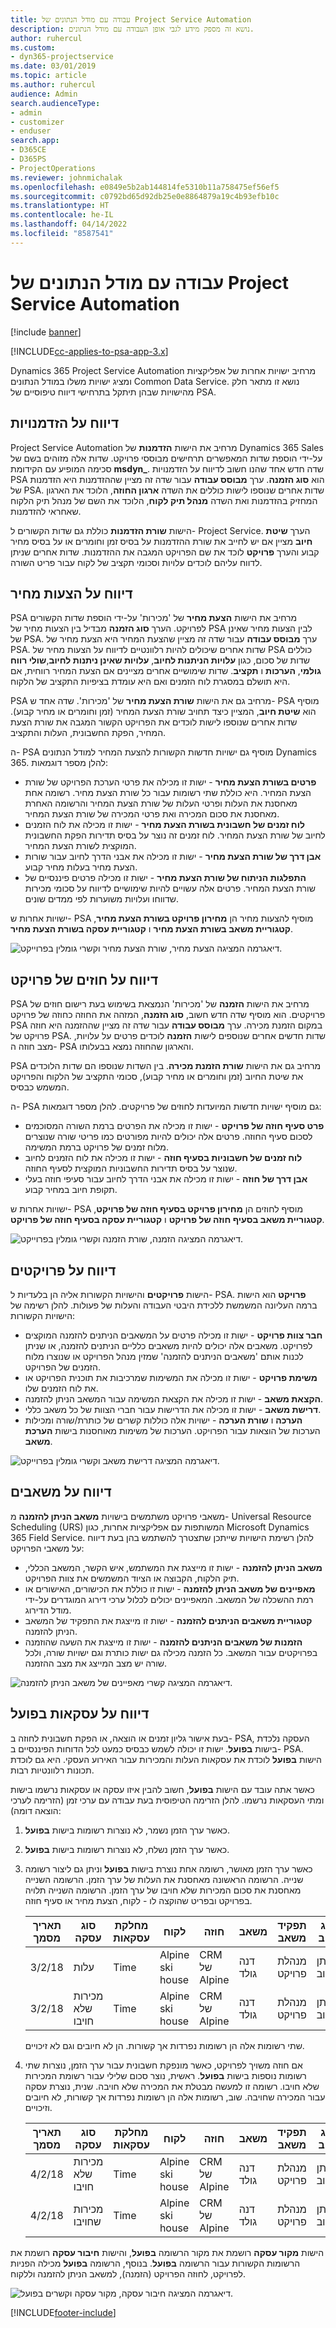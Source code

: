 ```yaml
---
title: עבודה עם מודל הנתונים של Project Service Automation
description: נושא זה מספק מידע לגבי אופן העבודה עם מודל הנתונים.
author: ruhercul
ms.custom:
- dyn365-projectservice
ms.date: 03/01/2019
ms.topic: article
ms.author: ruhercul
audience: Admin
search.audienceType:
- admin
- customizer
- enduser
search.app:
- D365CE
- D365PS
- ProjectOperations
ms.reviewer: johnmichalak
ms.openlocfilehash: e0849e5b2ab144814fe5310b11a758475ef56ef5
ms.sourcegitcommit: c0792bd65d92db25e0e8864879a19c4b93efb10c
ms.translationtype: HT
ms.contentlocale: he-IL
ms.lasthandoff: 04/14/2022
ms.locfileid: "8587541"
---
```

# <a name="working-with-the-project-service-automation-data-model"></a>עבודה עם מודל הנתונים של Project Service Automation

[!include [banner](../includes/psa-now-project-operations.md)]

[!INCLUDE[cc-applies-to-psa-app-3.x](../includes/cc-applies-to-psa-app-3x.md)]


Dynamics 365 Project Service Automation מרחיב ישויות אחרות של אפליקציות ומציג ישויות משלו במודל הנתונים Common Data Service. נושא זו מתאר חלק מהישויות שבהן תיתקל בתרחישי דיווח טיפוסיים של PSA.

## <a name="reporting-on-opportunities"></a>דיווח על הזדמנויות

Project Service Automation מרחיב את הישות **הזדמנות** של Dynamics 365 Sales על-ידי הוספת שדות המאפשרים תרחישים מבוססי פרויקט. שדות אלה מזוהים בשם של סכימה המופיע עם הקידומת **msdyn\_**. שדה חדש אחד שהנו חשוב לדיווח על הזדמנויות PSA הוא **סוג הזמנה**. ערך **מבוסס עבודה‬** עבור שדה זה מציין שההזדמנות היא הזדמנות של PSA. שדות אחרים שנוספו לישות כוללים את השדה **ארגון החוזה**, הלוכד את הארגון המחזיק בהזדמנות ואת השדה **מנהל תיק לקוח**, הלוכד את השם של מנהל תיק הלקוח שאחראי להזדמנות.

הישות **‏‫שורת הזדמנות‬** כוללת גם שדות הקשורים ל- Project Service. הערך **שיטת חיוב** מציין אם יש לחייב את שורת ההזדמנות על בסיס זמן וחומרים או על בסיס מחיר קבוע והערך **פרויקט** לוכד את שם הפרויקט המגבה את ההזדמנות. שדות אחרים שניתן לדווח עליהם לוכדים עלויות וסכומי תקציב של לקוח עבור פריט השורה.

## <a name="reporting-on-quotes"></a>דיווח על הצעות מחיר

PSA מרחיב את הישות **הצעת מחיר** של 'מכירות' על-ידי הוספת שדות הקשורים לפרויקט. הערך **סוג הזמנה** מבדיל בין הצעות מחיר של PSA לבין הצעות מחיר שאינן של PSA. ערך **מבוסס עבודה‬** עבור שדה זה מציין שהצעת המחיר היא הצעת מחיר של PSA. שדות אחרים שיכולים להיות רלוונטיים לדיווח על הצעות מחיר של PSA כוללים שדות של סכום, כגון **עלויות הניתנות לחיוב**, **עלויות שאינן ניתנות לחיוב**,**שולי רווח גולמי**, **הערכות** ו **תקציב**. שדות שימושיים אחרים מציינים אם הצעת המחיר רווחית, אם היא תושלם במסגרת לוח הזמנים ואם היא עומדת בציפיות התקציב של הלקוח.

PSA מרחיב גם את הישות **שורת הצעת מחיר** של 'מכירות'. שדה אחד ש- PSA מוסיף הוא **שיטת חיוב**, המציין כיצד תחויב שורת הצעת המחיר (זמן וחומרים או מחיר קבוע). שדות אחרים שנוספו לישות לוכדים את הפרויקט הקשור המגבה את שורת הצעת המחיר, הפקת החשבונית, העלות והתקציב.

ה- PSA מוסיף גם ישויות חדשות הקשורות להצעת המחיר למודל הנתונים Dynamics 365. להלן מספר דוגמאות:

- **פרטים בשורת הצעת מחיר‬** - ישות זו מכילה את פרטי הערכת הפרויקט של שורת הצעת המחיר. היא כוללת שתי רשומות עבור כל שורת הצעת מחיר. רשומה אחת מאחסנת את העלות ופרטי העלות של שורת הצעת המחיר והרשומה האחרת מאחסנת את סכום המכירה ואת פרטי המכירה של שורת הצעת המחיר.
- **לוח זמנים של חשבונית בשורת הצעת מחיר** - ישות זו מכילה את לוח הזמנים לחיוב של שורת הצעת המחיר. לוח זמנים זה נוצר על בסיס תדירות הפקת החשבונית המוקצית לשורת הצעת המחיר.
- **אבן דרך של שורת הצעת מחיר** - ישות זו מכילה את אבני הדרך לחיוב עבור שורות הצעת מחיר בעלות מחיר קבוע.‬
- **התפלגות הניתוח של שורת הצעת מחיר** - ישות זו מכילה פרטים פיננסיים של שורת הצעת המחיר. פרטים אלה עשויים להיות שימושיים לדיווח על סכומי מכירות שדווחו ועלויות משוערות לפי ממדים שונים.‬

ישויות אחרות ש- PSA מוסיף להצעות מחיר הן **מחירון פרויקט בשורת הצעת מחיר**, **קטגוריית משאב בשורת הצעת מחיר** ו **קטגוריית עסקה בשורת הצעת מחיר‬**.

![דיאגרמה‬ המציגה הצעת מחיר, שורת הצעת מחיר‬ וקשרי גומלין בפרוייקט.](media/PS-Reporting-image2.png "דיאגרמה‬ המציגה הצעת מחיר, שורת הצעת מחיר‬ וקשרי גומלין בפרויקט")

## <a name="reporting-on-project-contracts"></a>דיווח על חוזים של פרויקט

PSA מרחיב את הישות **הזמנה** של 'מכירות' הנמצאת בשימוש בעת רישום חוזים של פרויקטים. הוא מוסיף שדה חדש חשוב, **סוג הזמנה**, המזהה את החוזה כחוזה של פרויקט PSA במקום הזמנת מכירה. ערך **מבוסס עבודה‬** עבור שדה זה מציין שההזמנה היא חוזה פרויקט של PSA. שדות חדשים אחרים שנוספים לישות **הזמנה** לוכדים פרטים על עלויות, מצב חוזה ה- PSA והארגון שהחוזה נמצא בבעלותו.

PSA מרחיב גם את הישות **שורת הזמנת מכירה**. בין השדות שנוספו הם שדות הלוכדים את שיטת החיוב (זמן וחומרים או מחיר קבוע), סכומי התקציב של הלקוח והפרויקט המשמש כבסיס.

ה- PSA גם מוסיף ישויות חדשות המיועדות לחוזים של פרויקטים. להלן מספר דוגמאות:

- **פרט סעיף חוזה של פרויקט** - ישות זו מכילה את הפרטים ברמת השורה המסוכמים לסכום סעיף החוזה. פרטים אלה יכולים להיות מפורטים כמו פריטי שורה שנוצרים מלוח זמנים של פרויקט ברמת המשימה.
- **לוח זמנים של חשבוניות בסעיף חוזה** - ישות זו מכילה את לוח הזמנים לחיוב שנוצר על בסיס תדירות החשבוניות המוקצית לסעיף החוזה.
- **אבן דרך של חוזה** - ישות זו מכילה את אבני הדרך לחיוב עבור סעיפי חוזה בעלי תקופת חיוב במחיר קבוע.

ישויות אחרות ש- PSA מוסיף לחוזים הן **מחירון פרויקט בסעיף חוזה של פרויקט**, **קטגוריית משאב בסעיף חוזה של פרויקט** ו **קטגוריית עסקה בסעיף חוזה של פרויקט**.

![דיאגרמה‬ המציגה הזמנה, שורת הזמנה‬ וקשרי גומלין בפרוייקט.](media/PS-Reporting-image3.png "דיאגרמה‬ המציגה הזמנה, שורת הזמנה‬ וקשרי גומלין בפרויקט")

## <a name="reporting-on-projects"></a>דיווח על פרויקטים

הישות **פרויקטים** והישויות הקשורות אליה הן בלעדיות ל- PSA. **פרויקט** הוא הישות ברמה העליונה המשמשת ללכידת היבטי העבודה והעלות של פעולות. להלן רשימה של הישויות הקשורות:

- **חבר צוות פרויקט‬** - ישות זו מכילה פרטים על המשאבים הניתנים להזמנה המוקצים לפרויקט. משאבים אלה יכולים להיות משאבים כלליים הניתנים להזמנה, או שניתן לכנות אותם 'משאבים הניתנים להזמנה' שמזין מנהל הפרויקט או שנוצרו מלוח הזמנים של הפרויקט.
- **משימת פרויקט‬** - ישות זו מכילה את המשימות שמרכיבות את תוכנית הפרויקט או את לוח הזמנים שלו.
- **הקצאת משאב** - ישות זו מכילה את הקצאת המשימה עבור המשאב הניתן להזמנה.
- **דרישת משאב** - ישות זו מכילה את הדרישות עבור חברי הצוות של כל משאב כללי.
- **הערכה** ו **שורת הערכה** - ישויות אלה כוללות קשרים של כותרת/שורה ומכילות הערכות של הוצאות עבור הפרויקט. הערכות של משימות מאוחסנות בישות **הערכת משאב**.

![דיאגרמה‬ המציגה דרישת משאב‬ וקשרי גומלין בפרוייקט.](media/PS-Reporting-image4.png "דיאגרמה‬ המציגה דרישת משאב‬ וקשרי גומלין בפרויקט")

## <a name="reporting-on-resources"></a>דיווח על משאבים

משאבי פרויקט משתמשים בישויות **משאב הניתן להזמנה** מ- Universal Resource Scheduling ‏(URS) המשותפות עם אפליקציות אחרות, כגון Microsoft Dynamics 365 Field Service. להלן רשימת הישויות שייתכן שתצטרך להשתמש בהן בעת דיווח על משאבי הפרויקט:

- **משאב הניתן להזמנה** - ישות זו מייצגת את המשתמש, איש הקשר, המשאב הכללי, תיק הלקוח, הקבוצה או הציוד המשמשים את צוות הפרויקט.
- **מאפיינים של משאב הניתן להזמנה** - ישות זו כוללת את הכישורים, האישורים או רמת ההשכלה של המשאב. המאפיינים יכולים לכלול ערכי דירוג המוגדרים על-ידי מודל הדירוג.
- **קטגוריית משאבים הניתנים להזמנה** - ישות זו מייצגת את התפקיד של המשאב הניתן להזמנה.
- **הזמנות של משאבים הניתנים להזמנה** - ישות זו מייצגת את השעה שהוזמנה בפרויקטים עבור המשאב. כל הזמנה מכילה גם ישות כותרת וגם ישויות שורה, ולכל שורה יש מצב המייצג את מצב ההזמנה.

![דיאגרמה המציגה קשרי מאפיינים של משאב הניתן להזמנה.](media/PS-Reporting-image5.png "דיאגרמה המציגה קשרי מאפיינים של משאב הניתן להזמנה")

## <a name="reporting-on-actual-transactions"></a>דיווח על עסקאות בפועל

בעת אישור גליון זמנים או הוצאה, או הפקת חשבונית לחוזה ב- PSA, העסקה נלכדת בישות **בפועל**. ישות זו יכולה לשמש כבסיס כמעט לכל הדוחות הפיננסיים ב- PSA. הישות **בפועל** לוכדת את עסקאות העלות והמכירות עבור האירוע העסקי. היא גם לוכדת תכונות רלוונטיות רבות.

כאשר אתה עובד עם הישות **בפועל**, חשוב להבין איזו עסקה או עסקאות נרשמו בישות ומתי העסקאות נרשמו. להלן הזרימה הטיפוסית בעת עבודה עם ערכי זמן (הזרימה לערכי הוצאה דומה):

1. כאשר ערך הזמן נשמר, לא נוצרות רשומות בישות **בפועל**.
2. כאשר ערך הזמן נשלח, לא נוצרות רשומות בישות **בפועל**.
3. כאשר ערך הזמן מאושר, רשומה אחת נוצרת בישות **בפועל** וניתן גם ליצור רשומה שנייה. הרשומה הראשונה מאחסנת את העלות של ערך הזמן. הרשומה השנייה מאחסנת את סכום המכירות שלא חויבו של ערך הזמן. הרשומה השנייה תלויה בפרויקט ובפריט שהוקצה לו - לקוח, הצעת מחיר או סעיף חוזה.

    | תאריך מסמך | סוג עסקה | מחלקת עסקאות | לקוח         | חוזה   | משאב     | תפקיד משאב | סוג חיוב | כמות | מחיר יחידה | סכום |
    |---------------|------------------|-------------------|------------------|------------|--------------|---------------|--------------|----------|------------|--------|
    | 3/2/18        | עלות             | Time              | Alpine ski house | CRM של Alpine | דנה גולד | מנהלת פרויקט   | ניתן לחיוב   | 8.0      | 50.00      | 400.00 |
    | 3/2/18        | מכירות שלא חויבו   | Time              | Alpine ski house | CRM של Alpine | דנה גולד | מנהלת פרויקט   | ניתן לחיוב   | 8.0      | 100.00     | 800.00 |

    שתי רשומות אלה הן רשומות נפרדות אך קשורות. הן לא חיובים וגם לא זיכויים.

4. אם חוזה משויך לפרויקט, כאשר מונפקת חשבונית עבור ערך הזמן, נוצרות שתי רשומות נוספות בישות **בפועל**. ראשית, נוצר סכום שלילי עבור רשומת המכירות שלא חויבו. רשומה זו למעשה מבטלת את המכירה שלא חויבה. שנית, נוצרת עסקה עבור המכירה שחויבה. שוב, רשומות אלה הן רשומות נפרדות אך קשורות, לא חיובים וזיכויים.

    | תאריך מסמך | סוג עסקה | מחלקת עסקאות | לקוח         | חוזה   | משאב     | תפקיד משאב | סוג חיוב | כמות | מחיר יחידה | סכום   |
    |---------------|------------------|-------------------|------------------|------------|--------------|---------------|--------------|----------|------------|----------|
    | 4/2/18        | מכירות שלא חויבו   | Time              | Alpine ski house | CRM של Alpine | דנה גולד | מנהלת פרויקט   | ניתן לחיוב   | - 8.0    | 100.00     | - 800.00 |
    | 4/2/18        | מכירות שחויבו     | Time              | Alpine ski house | CRM של Alpine | דנה גולד | מנהלת פרויקט   | ניתן לחיוב   | 8.0      | 100.00     | 800.00   |

הישות **מקור עסקה** רושמת את מקור הרשומה **בפועל**, והישות **חיבור עסקה** רושמת את הרשומות הקשורות עבור הרשומה **בפועל**. בנוסף, הרשומה **בפועל** מכילה הפניות לפרויקט, לחוזה הפרויקט (הזמנה), למשאב הניתן להזמנה וללקוח.

![דיאגרמה המציגה חיבור עסקה, מקור עסקה וקשרים בפועל.](media/PS-Reporting-image6.png "דיאגרמה המציגה חיבור עסקה, מקור עסקה וקשרים בפועל")


[!INCLUDE[footer-include](../includes/footer-banner.md)]
